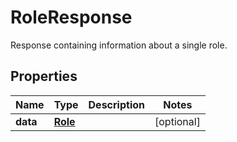 

# RoleResponse

Response containing information about a single role.

## Properties

Name | Type | Description | Notes
------------ | ------------- | ------------- | -------------
**data** | [**Role**](Role.md) |  |  [optional]




